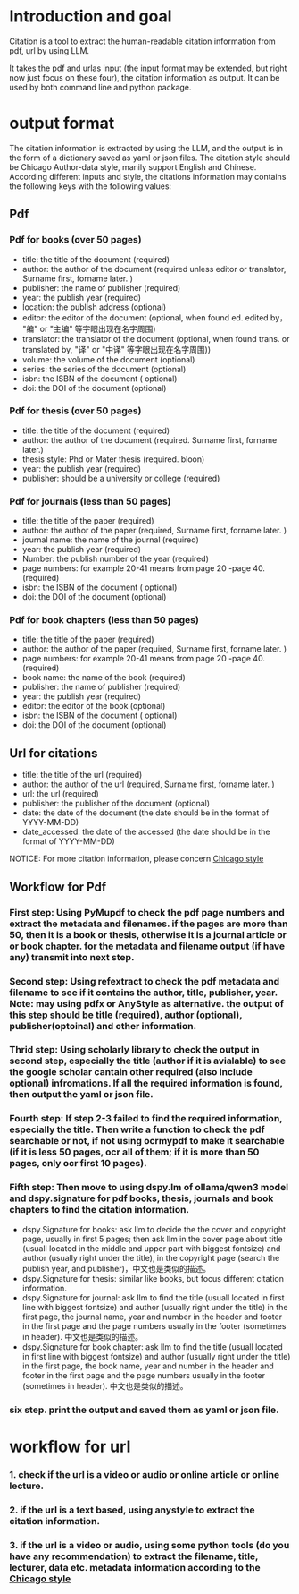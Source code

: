 # Introduction and goal

Citation is a tool to extract the human-readable citation information from pdf, url by using LLM.

It takes the pdf and urlas input (the input format may be extended, but right now just focus on these four), the citation information as output. It can be used by both command line and python package.

# output format
The citation information is extracted by using the LLM, and the output is in the form of a dictionary saved as yaml or json files. The citation style should be Chicago Author-data style, manily support English and Chinese. According different inputs and style, the citations information may contains the following keys with the following values:

## Pdf
### Pdf for books (over 50 pages)
- title: the title of the document (required)
- author: the author of the document (required unless editor or translator, Surname first, forname later. )
- publisher: the name of publisher (required)
- year: the publish year (required)
- location: the publish address (optional)
- editor: the editor of the document (optional, when found ed. edited by， "编"  or "主编" 等字眼出现在名字周围)
- translator: the translator of the document (optional, when found trans. or translated by, "译" or "中译" 等字眼出现在名字周围))
- volume: the volume of the document (optional)
- series: the series of the document (optional)
- isbn: the ISBN of the document ( optional)
- doi: the DOI of the document (optional)


### Pdf for thesis (over 50 pages)
- title: the title of the document (required)
- author: the author of the document (required. Surname first, forname later.)
- thesis style: Phd or Mater thesis (required. bloon)
- year: the publish year (required)
- publisher: should be a university or college (required)

### Pdf for journals (less than 50 pages)
- title: the title of the paper (required)
- author: the author of the paper (required, Surname first, forname later. )
- journal name: the name of the journal (required)
- year: the publish year (required)
- Number: the publish number of the year (required)
- page numbers: for example 20-41 means from page 20 -page 40. (required)
- isbn: the ISBN of the document ( optional)
- doi: the DOI of the document (optional)

### Pdf for book chapters (less than 50 pages)
- title: the title of the paper (required)
- author: the author of the paper (required, Surname first, forname later. )
- page numbers: for example 20-41 means from page 20 -page 40. (required)
- book name: the name of the book (required)
- publisher: the name of publisher (required)
- year: the publish year (required)
- editor: the editor of the book (optional)
- isbn: the ISBN of the document ( optional)
- doi: the DOI of the document (optional)

## Url for citations
- title: the title of the url (required)
- author: the author of the url (required, Surname first, forname later. )
- url: the url (required)
- publisher: the publisher of the document (optional)
- date: the date of the document (the date should be in the format of YYYY-MM-DD)
- date_accessed: the date of the accessed (the date should be in the format of YYYY-MM-DD)

NOTICE: For more citation information, please concern [Chicago style](https://www.chicagomanualofstyle.org/tools_citationguide/citation-guide-2.html)

## Workflow for Pdf
### First step: Using PyMupdf to check the pdf page numbers and extract the metadata and filenames. if the pages are more than 50, then it is a book or thesis, otherwise it is a journal article or or book chapter. for the metadata and filename output (if have any) transmit into next step.

### Second step:  Using refextract to check the pdf metadata and filename to see if it contains the author, title, publisher, year. Note: may using pdfx or AnyStyle as alternative. the output of this step should be title (required), author (optional), publisher(optoinal) and other information.

### Thrid step: Using scholarly library to check the output in second step, especially the title (author if it is avialable) to see the google scholar cantain other required (also include optional) infromations. If all the required information is found, then output the yaml or json file.

### Fourth step: If step 2-3 failed to find the required information, especially the title. Then write a function to check the pdf searchable or not, if not using ocrmypdf to make it searchable (if it is less 50 pages, ocr all of them; if it is more than 50 pages, only ocr first 10 pages).

### Fifth step: Then move to using dspy.lm of ollama/qwen3 model and dspy.signature for pdf books, thesis, journals and book chapters to find the citation information.
- dspy.Signature for books: ask llm to decide the the cover and copyright page, usually in first 5 pages; then ask llm in the cover page about title (usuall located in the middle and upper part with biggest fontsize) and author (usually right under the title), in the copyright page (search the publish year, and publisher)，中文也是类似的描述。
- dspy.Signature for thesis: similar like books, but focus different citation information.
- dspy.Signature for journal: ask llm to find the title (usuall located in first line with biggest fontsize) and author (usually right under the title) in the first page, the journal name, year and number in the header and footer in the first page and the page numbers usually in the footer (sometimes in header). 中文也是类似的描述。
- dspy.Signature for book chapter: ask llm to find the title (usuall located in first line with biggest fontsize) and author (usually right under the title) in the first page, the book name, year and number in the header and footer in the first page and the page numbers usually in the footer (sometimes in header). 中文也是类似的描述。

### six step. print the output and saved them as yaml or json file.

# workflow for url
### 1. check if the url is a video or audio or online article or online lecture.
### 2. if the url is a text based, using anystyle to extract the citation information.
### 3. if the url is a video or audio, using some python tools (do you have any recommendation) to extract the filename, title, lecturer, data etc. metadata information according to the [Chicago style](https://www.chicagomanualofstyle.org/tools_citationguide/citation-guide-2.html)
